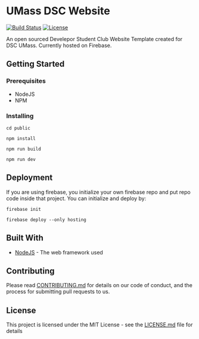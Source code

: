 # UMass DSC Website
[![Build Status](https://travis-ci.org/dsc-umass/umass-dsc-website.svg?branch=master)](https://travis-ci.org/dsc-umass/umass-dsc-website)
[![License](http://img.shields.io/badge/License-MIT-brightgreen.svg)](./LICENSE)

An open sourced Develepor Student Club Website Template created for DSC UMass. Currently hosted on Firebase. 

## Getting Started

### Prerequisites

* NodeJS
* NPM

### Installing

```
cd public 

npm install

npm run build

npm run dev
```

## Deployment

If you are using firebase, you initialize your own firebase repo and put repo code inside that project. You can initialize and deploy by:

```
firebase init
```

```
firebase deploy --only hosting
```

## Built With

* [NodeJS](https://nodejs.org/en/) - The web framework used

## Contributing

Please read [CONTRIBUTING.md](./contributing.md) for details on our code of conduct, and the process for submitting pull requests to us.
<!-- 
## Versioning

We use [SemVer](http://semver.org/) for versioning. For the versions available, see the [tags on this repository](https://github.com/your/project/tags). 

## Authors

* **Billie Thompson** - *Initial work* - [PurpleBooth](https://github.com/PurpleBooth)

See also the list of [contributors](https://github.com/your/project/contributors) who participated in this project. -->

## License

This project is licensed under the MIT License - see the [LICENSE.md](LICENSE.md) file for details

<!-- 
## Acknowledgments

* Hat tip to anyone whose code was used
* Inspiration
* etc -->


